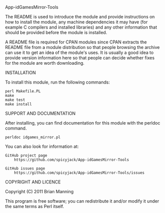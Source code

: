 App-idGamesMirror-Tools

The README is used to introduce the module and provide instructions on
how to install the module, any machine dependencies it may have (for
example C compilers and installed libraries) and any other information
that should be provided before the module is installed.

A README file is required for CPAN modules since CPAN extracts the README
file from a module distribution so that people browsing the archive
can use it to get an idea of the module's uses. It is usually a good idea
to provide version information here so that people can decide whether
fixes for the module are worth downloading.


INSTALLATION

To install this module, run the following commands:

	perl Makefile.PL
	make
	make test
	make install

SUPPORT AND DOCUMENTATION

After installing, you can find documentation for this module with the
perldoc command.

    perldoc idgames_mirror.pl

You can also look for information at:

    GitHub project page
        https://github.com/spicyjack/App-idGamesMirror-Tools

    GitHub issues page
        https://github.com/spicyjack/App-idGamesMirror-Tools/issues

COPYRIGHT AND LICENCE

Copyright (C) 2011 Brian Manning

This program is free software; you can redistribute it and/or modify it
under the same terms as Perl itself.


